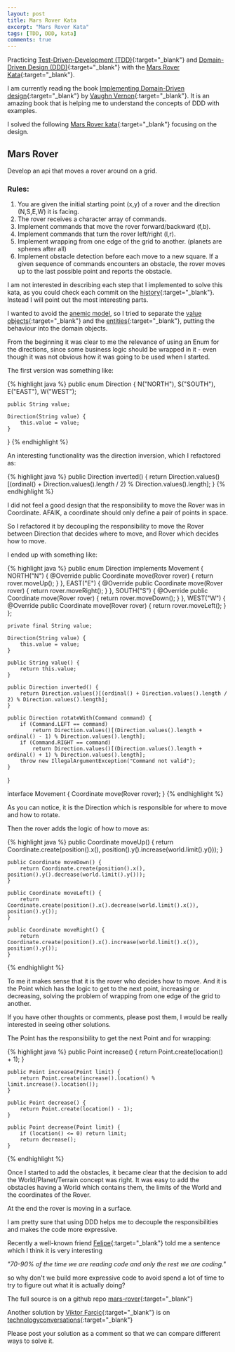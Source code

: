 ```yaml
---
layout: post
title: Mars Rover Kata
excerpt: "Mars Rover Kata"
tags: [TDD, DDD, kata]
comments: true
---
```


Practicing [Test-Driven-Development (TDD)](http://en.wikipedia.org/wiki/Test-driven_development){:target="_blank"} and [Domain-Driven Design (DDD)](http://en.wikipedia.org/wiki/Domain-driven_design){:target="_blank"} with the [Mars Rover Kata](http://dallashackclub.com/rover){:target="_blank"}.

I am currently reading the book [Implementing Domain-Driven design](http://vaughnvernon.co/?page_id=168){:target="_blank"} by [Vaughn Vernon](https://twitter.com/vaughnvernon){:target="_blank"}.
It is an amazing book that is helping me to understand the concepts of DDD with examples.

I solved the following [Mars Rover kata](https://github.com/mustaine/katas/tree/master/mars-rover){:target="_blank"} focusing on the design.

## Mars Rover

Develop an api that moves a rover around on a grid.

### Rules:

1. You are given the initial starting point (x,y) of a rover and the direction (N,S,E,W) it is facing.
2. The rover receives a character array of commands.
3. Implement commands that move the rover forward/backward (f,b).
4. Implement commands that turn the rover left/right (l,r).
5. Implement wrapping from one edge of the grid to another. (planets are spheres after all)
6. Implement obstacle detection before each move to a new square. If a given sequence of commands encounters an obstacle, the rover moves up to the last possible point and reports the obstacle.

I am not interested in describing each step that I implemented to solve this kata, as you could check each commit on the [history](https://github.com/mustaine/katas/commits/master/mars-rover){:target="_blank"}.
Instead I will point out the most interesting parts.

I wanted to avoid the [anemic model](http://www.martinfowler.com/bliki/AnemicDomainModel.html), so I tried to separate the [value objects](http://martinfowler.com/bliki/ValueObject.html){:target="_blank"}
and the [entities](http://martinfowler.com/bliki/EvansClassification.html){:target="_blank"}, putting the behaviour into the domain objects.

From the beginning it was clear to me the relevance of using an Enum for the directions, since some business logic should be wrapped
in it - even though it was not obvious how it was going to be used when I started.

The first version was something like:

{% highlight java %}
public enum Direction {
    N("NORTH"),
    S("SOUTH"),
    E("EAST"),
    W("WEST");

    public String value;

    Direction(String value) {
        this.value = value;
    }
}
{% endhighlight %}

An interesting functionality was the direction inversion, which I refactored as:

{% highlight java %}
public Direction inverted() {
    return Direction.values()[(ordinal() + Direction.values().length / 2) % Direction.values().length];
}
{% endhighlight %}

I did not feel a good design that the responsibility to move the Rover was in Coordinate. AFAIK, a coordinate should only define a pair of points in space.

So I refactored it by decoupling the responsibility to move the Rover between Direction that decides where to move, and Rover which decides how to move.

I ended up with something like:

{% highlight java %}
public enum Direction implements Movement {
    NORTH("N") {
        @Override
        public Coordinate move(Rover rover) {
            return rover.moveUp();
        }
    },
    EAST("E") {
        @Override
        public Coordinate move(Rover rover) {
            return rover.moveRight();
        }
    },
    SOUTH("S") {
        @Override
        public Coordinate move(Rover rover) {
            return rover.moveDown();
        }
    },
    WEST("W") {
        @Override
        public Coordinate move(Rover rover) {
            return rover.moveLeft();
        }
    };

    private final String value;

    Direction(String value) {
        this.value = value;
    }

    public String value() {
        return this.value;
    }

    public Direction inverted() {
        return Direction.values()[(ordinal() + Direction.values().length / 2) % Direction.values().length];
    }

    public Direction rotateWith(Command command) {
        if (Command.LEFT == command)
            return Direction.values()[(Direction.values().length + ordinal() - 1) % Direction.values().length];
        if (Command.RIGHT == command)
            return Direction.values()[(Direction.values().length + ordinal() + 1) % Direction.values().length];
        throw new IllegalArgumentException("Command not valid");
    }
}

interface Movement {
    Coordinate move(Rover rover);
}
{% endhighlight %}

As you can notice, it is the Direction which is responsible for where to move and how to rotate.

Then the rover adds the logic of how to move as:

{% highlight java %}
 public Coordinate moveUp() {
        return Coordinate.create(position().x(), position().y().increase(world.limit().y()));
    }

    public Coordinate moveDown() {
        return Coordinate.create(position().x(), position().y().decrease(world.limit().y()));
    }

    public Coordinate moveLeft() {
        return Coordinate.create(position().x().decrease(world.limit().x()), position().y());
    }

    public Coordinate moveRight() {
        return Coordinate.create(position().x().increase(world.limit().x()), position().y());
    }

{% endhighlight %}

To me it makes sense that it is the rover who decides how to move. And it is the Point which has the logic to get to the next point, increasing or decreasing,
solving the problem of wrapping from one edge of the grid to another.

If you have other thoughts or comments, please post them, I would be really interested in seeing other solutions.

The Point has the responsibility to get the next Point and for wrapping:

{% highlight java %}
 public Point increase() {
        return Point.create(location() + 1);
    }

    public Point increase(Point limit) {
        return Point.create(increase().location() % limit.increase().location());
    }

    public Point decrease() {
        return Point.create(location() - 1);
    }

    public Point decrease(Point limit) {
        if (location() <= 0) return limit;
        return decrease();
    }
{% endhighlight %}

Once I started to add the obstacles, it became clear that the decision to add the World/Planet/Terrain concept was right. It was easy
to add the obstacles having a World which contains them, the limits of the World and the coordinates of the Rover.

At the end the rover is moving in a surface.

I am pretty sure that using DDD helps me to decouple the responsibilities and makes the code more expressive.

Recently a well-known friend [Felipe](https://twitter.com/felipefzdz){:target="_blank"} told me a sentence which I think it is very interesting

 <cite>"70-90% of the time we are reading code and only the rest we are coding."</cite>

so why don't we build more expressive code to avoid spend a lot of time to try to figure out what it is actually doing?

The full source is on a github repo [mars-rover](https://github.com/mustaine/katas/tree/master/mars-rover){:target="_blank"}

Another solution by [Viktor Farcic](https://twitter.com/vfarcic){:target="_blank"} is on [technologyconversations](http://technologyconversations.com/2014/10/17/java-tutorial-through-katas-mars-rover){:target="_blank"}

Please post your solution as a comment so that we can compare different ways to solve it.








